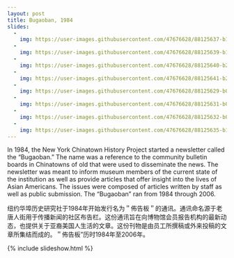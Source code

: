 ```yaml
---
layout: post
title: Bugaoban, 1984
slides:
  -
    img: https://user-images.githubusercontent.com/47676628/88125637-b1b5b100-cb9d-11ea-8a31-14e41b65da3e.jpg
  -
    img: https://user-images.githubusercontent.com/47676628/88125639-b1b5b100-cb9d-11ea-9280-9c9d03be526c.jpg
  -
    img: https://user-images.githubusercontent.com/47676628/88125640-b24e4780-cb9d-11ea-92b6-66ed424a4ac5.jpg
  -
    img: https://user-images.githubusercontent.com/47676628/88125641-b24e4780-cb9d-11ea-9f49-78c08004e34f.jpg
  -
    img: https://user-images.githubusercontent.com/47676628/88125629-b0848400-cb9d-11ea-9865-9c76d88fd78f.jpg
  -
    img: https://user-images.githubusercontent.com/47676628/88125631-b0848400-cb9d-11ea-91a9-6d61bdd16e78.jpg
  -
    img: https://user-images.githubusercontent.com/47676628/88125632-b0848400-cb9d-11ea-92c2-dbafd756b494.jpg
  -
    img: https://user-images.githubusercontent.com/47676628/88125635-b11d1a80-cb9d-11ea-943d-3b063f1c01a1.jpg
---
```


In 1984, the New York Chinatown History Project started a newsletter called the “Bugaoban.”  The name was a reference to the community bulletin boards in Chinatowns of old that were used to disseminate the news.  The newsletter was meant to inform museum members of the current state of the institution as well as provide articles that offer insight into the lives of Asian Americans.  The issues were composed of articles written by staff as well as public submission.  The “Bugaoban” ran from 1984 through 2006.  

纽约华埠历史研究社于1984年开始发行名为＂佈告板＂的通讯。通讯命名源于老唐人街用于传播新闻的社区布告栏。这份通讯旨在向博物馆会员报告机构的最新动态，也提供关于亚裔美国人生活的文章。这份刊物是由员工所撰稿或外来投稿的文章所集结而成的。＂佈告板”历时1984年至2006年。

{% include slideshow.html %}
